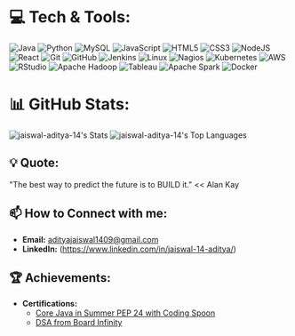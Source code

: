 
# 💻 Tech & Tools:
![Java](https://img.shields.io/badge/java-%23ED8B00.svg?style=for-the-badge&logo=openjdk&logoColor=white) ![Python](https://img.shields.io/badge/Python-FFD43B?style=for-the-badge&logo=python&logoColor=blue) ![MySQL](https://img.shields.io/badge/mysql-4479A1.svg?style=for-the-badge&logo=mysql&logoColor=white) ![JavaScript](https://img.shields.io/badge/javascript-%23323330.svg?style=for-the-badge&logo=javascript&logoColor=%23F7DF1E) ![HTML5](https://img.shields.io/badge/html5-%23E34F26.svg?style=for-the-badge&logo=html5&logoColor=white) ![CSS3](https://img.shields.io/badge/css3-%231572B6.svg?style=for-the-badge&logo=css3&logoColor=white) ![NodeJS](https://img.shields.io/badge/node.js-6DA55F?style=for-the-badge&logo=node.js&logoColor=white) ![React](https://img.shields.io/badge/react-%2320232a.svg?style=for-the-badge&logo=react&logoColor=%2361DAFB) ![Git](https://img.shields.io/badge/git-%23F05033.svg?style=for-the-badge&logo=git&logoColor=white) ![GitHub](https://img.shields.io/badge/github-%23121011.svg?style=for-the-badge&logo=github&logoColor=white) ![Jenkins](https://img.shields.io/badge/Jenkins-D24939?style=for-the-badge&logo=jenkins&logoColor=white) ![Linux](https://img.shields.io/badge/Linux-FCC624?style=for-the-badge&logo=linux&logoColor=black) ![Nagios](https://img.shields.io/badge/Nagios-0080FF?style=for-the-badge&logo=nagios&logoColor=white) ![Kubernetes](https://img.shields.io/badge/Kubernetes-326CE5?style=for-the-badge&logo=kubernetes&logoColor=white) ![AWS](https://img.shields.io/badge/AWS-FF9900?style=for-the-badge&logo=amazonaws&logoColor=white) ![RStudio](https://img.shields.io/badge/RStudio-75AADB?style=for-the-badge&logo=rstudio&logoColor=white)  ![Apache Hadoop](https://img.shields.io/badge/Apache%20Hadoop-66CCFF?style=for-the-badge&logo=apachehadoop&logoColor=white)  ![Tableau](https://img.shields.io/badge/Tableau-E97627?style=for-the-badge&logo=tableau&logoColor=white) ![Apache Spark](https://img.shields.io/badge/Apache%20Spark-FDEE21?style=for-the-badge&logo=apachespark&logoColor=black)  ![Docker](https://img.shields.io/badge/Docker-2CA5E0?style=for-the-badge&logo=docker&logoColor=white) 
# 📊 GitHub Stats:
![jaiswal-aditya-14's Stats](https://github-readme-stats.vercel.app/api?username=Aditya-jaiswal07972&theme=vue-dark&show_icons=true&hide_border=false&count_private=true) ![jaiswal-aditya-14's Top Languages](https://github-readme-stats.vercel.app/api/top-langs/?username=Aditya-jaiswal07972&theme=vue-dark&show_icons=true&hide_border=false&layout=compact) 

## 💡 Quote:
"The best way to predict the future is to BUILD it." << Alan Kay 

## 📫 How to Connect with me:
- **Email:** [adityajaiswal1409@gmail.com](mailto:adityajaiswal1409@gmail.com)  
- **LinkedIn:** (https://www.linkedin.com/in/jaiswal-14-aditya/)
  
## 🏆 Achievements:
- **Certifications:**
  - [Core Java in Summer PEP 24 with Coding Spoon](https://credsverse.com/credentials/3f468bf1-5ab1-4872-9bf8-8b3babb38aba)  
  - [DSA from Board Infinity](https://drive.google.com/file/d/1TrWzUXqraxrGMjpjW9zHg2Bv1w9AnWWJ/view?usp=sharing)  
